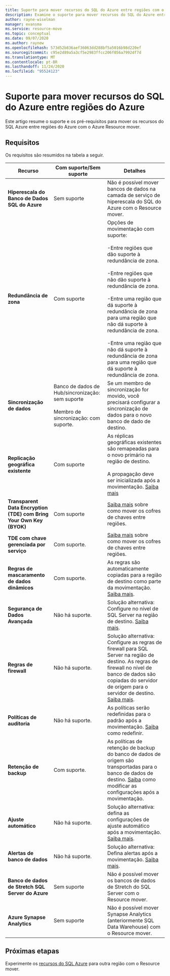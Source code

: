 ```yaml
---
title: Suporte para mover recursos do SQL do Azure entre regiões com o Azure Resource mover.
description: Examine o suporte para mover recursos do SQL do Azure entre regiões com o Azure Resource mover.
author: rayne-wiselman
manager: evansma
ms.service: resource-move
ms.topic: conceptual
ms.date: 09/07/2020
ms.author: raynew
ms.openlocfilehash: 573d52b836aef36063dd288bf5a5016b98d220ef
ms.sourcegitcommit: c95e2d89a5a3cf5e2983ffcc206f056a7992df7d
ms.translationtype: MT
ms.contentlocale: pt-BR
ms.lasthandoff: 11/24/2020
ms.locfileid: "95524123"
---
```

# <a name="support-for-moving-azure-sql-resources-between-azure-regions"></a>Suporte para mover recursos do SQL do Azure entre regiões do Azure

Este artigo resume o suporte e os pré-requisitos para mover os recursos do SQL Azure entre regiões do Azure com o Azure Resource mover.

## <a name="requirements"></a>Requisitos

Os requisitos são resumidos na tabela a seguir.

**Recurso** | **Com suporte/Sem suporte** | **Detalhes**
--- | --- | ---
**Hiperescala do Banco de Dados SQL do Azure** | Sem suporte | Não é possível mover bancos de dados na camada de serviço de hiperescala do SQL do Azure com o Resource mover.
**Redundância de zona** | Com suporte |  Opções de movimentação com suporte:<br/><br/> -Entre regiões que dão suporte à redundância de zona.<br/><br/> -Entre regiões que não dão suporte à redundância de zona.<br/><br/> -Entre uma região que dá suporte à redundância de zona para uma região que não dá suporte à redundância de zona.<br/><br/> -Entre uma região que não dá suporte à redundância de zona para uma região que dá suporte à redundância de zona. 
**Sincronização de dados** | Banco de dados de Hub/sincronização: sem suporte<br/><br/> Membro de sincronização: com suporte. | Se um membro de sincronização for movido, você precisará configurar a sincronização de dados para o novo banco de dado de destino.
**Replicação geográfica existente** | Com suporte | As réplicas geográficas existentes são remapeadas para o novo primário na região de destino.<br/><br/> A propagação deve ser inicializada após a movimentação. [Saiba mais](../azure-sql/database/active-geo-replication-configure-portal.md)
**Transparent Data Encryption (TDE) com Bring Your Own Key (BYOK)** | Com suporte | [Saiba mais](../key-vault/general/move-region.md) sobre como mover os cofres de chaves entre regiões.
**TDE com chave gerenciada por serviço** | Com suporte. |  [Saiba mais](../key-vault/general/move-region.md) sobre como mover os cofres de chaves entre regiões.
**Regras de mascaramento de dados dinâmicos** | Com suporte. | As regras são automaticamente copiadas para a região de destino como parte da movimentação. [Saiba mais](../azure-sql/database/dynamic-data-masking-configure-portal.md).
**Segurança de Dados Avançada** | Não há suporte. | Solução alternativa: Configure no nível de SQL Server na região de destino. [Saiba mais](../azure-sql/database/azure-defender-for-sql.md).
**Regras de firewall** | Não há suporte. | Solução alternativa: Configure as regras de firewall para SQL Server na região de destino. As regras de firewall no nível de banco de dados são copiadas do servidor de origem para o servidor de destino. [Saiba mais](../azure-sql/database/firewall-create-server-level-portal-quickstart.md).
**Políticas de auditoria** | Não há suporte. | As políticas serão redefinidas para o padrão após a movimentação. [Saiba](../azure-sql/database/auditing-overview.md) como redefinir.
**Retenção de backup** | Com suporte. | As políticas de retenção de backup do banco de dados de origem são transportadas para o banco de dados de destino. [Saiba](../azure-sql/database/long-term-backup-retention-configure.md) como modificar as configurações após a movimentação.
**Ajuste automático** | Não há suporte. | Solução alternativa: defina as configurações de ajuste automático após a movimentação. [Saiba mais](../azure-sql/database/automatic-tuning-enable.md).
**Alertas de banco de dados** | Não há suporte. | Solução alternativa: Defina alertas após a movimentação. [Saiba mais](../azure-sql/database/alerts-insights-configure-portal.md).
**Banco de dados de Stretch SQL Server do Azure** | Sem suporte | Não é possível mover os bancos de dados de Stretch do SQL Server com o Resource mover.
**Azure Synapse Analytics** | Sem suporte | Não é possível mover Synapse Analytics (anteriormente SQL Data Warehouse) com o Resource mover.
## <a name="next-steps"></a>Próximas etapas

Experimente os [recursos do SQL Azure](tutorial-move-region-sql.md) para outra região com o Resource mover.
